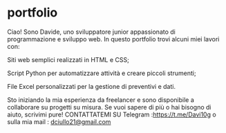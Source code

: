 # portfolio
Ciao!
Sono Davide, uno sviluppatore junior appassionato di programmazione e sviluppo web.
In questo portfolio trovi alcuni miei lavori con:

Siti web semplici realizzati in HTML e CSS;

Script Python per automatizzare attività e creare piccoli strumenti;

File Excel personalizzati per la gestione di preventivi e dati.

Sto iniziando la mia esperienza da freelancer e sono disponibile a collaborare su progetti su misura.
Se vuoi sapere di più o hai bisogno di aiuto, scrivimi pure!
CONTATTATEMI SU Telegram :https://t.me/Davi10g
o sulla mia mail : dciullo21@gmail.com

